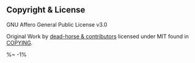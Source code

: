 <!-- ## TODO

- [ ] Add a new item to the todo list. -->

## Copyright & License

GNU Affero General Public License v3.0

Original Work by [dead-horse & contributors](https://github.com/koajs/cors) licensed under MIT found in [COPYING](COPYING).

<footer />

%~ -1%